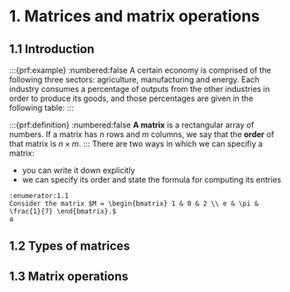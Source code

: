 # 1. Matrices and matrix operations

## 1.1 Introduction

:::{prf:example}
:numbered:false
A certain economy is comprised of the following three sectors: agriculture, manufacturing and energy. Each industry consumes a percentage of outputs from the other industries in order to produce its goods, and those percentages are given in the following table:
:::

:::{prf:definition}
:numbered:false
**A matrix** is a rectangular array of numbers. If a matrix has $n$ rows and $m$ columns, we say that the **order** of that matrix is $n \times m.$
:::
There are two ways in which we can specifiy a matrix:
- you can write it down explicitly
- we can specify its order and state the formula for computing its entries


```{exercise}
:enumerator:1.1
Consider the matrix $M = \begin{bmatrix} 1 & 0 & 2 \\ e & \pi & \frac{1}{7} \end{bmatrix}.$
a
```

## 1.2 Types of matrices

## 1.3 Matrix operations